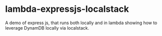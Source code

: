 # lambda-expressjs-localstack
A demo of express js, that runs both locally and in lambda showing how to leverage DynamDB locally via localstack.
